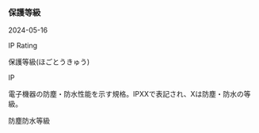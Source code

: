 <article id="保護等級">

### 保護等級

<p class="st_update_header">2024-05-16</p>
<p class="st_name_header_en">IP Rating</p>
<p class="st_name_header_jp">保護等級(ほごとうきゅう)</p>
<p class="st_name_header_abbreviation">IP</p>
<div class="article_explanation">電子機器の防塵・防水性能を示す規格。IPXXで表記され、Xは防塵・防水の等級。</div>
<p class="st_name_header_synonyms">防塵防水等級</p>
</article>
